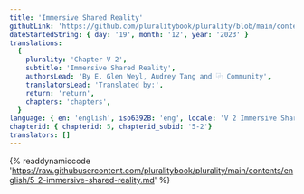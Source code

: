 ```yaml
---
title: 'Immersive Shared Reality'
githubLink: 'https://github.com/pluralitybook/plurality/blob/main/contents/english/5-2-immersive-shared-reality.md'
dateStartedString: { day: '19', month: '12', year: '2023' }
translations:
  {
    plurality: 'Chapter V 2',
    subtitle: 'Immersive Shared Reality',
    authorsLead: 'By E. Glen Weyl, Audrey Tang and ⿻ Community',
    translatorsLead: 'Translated by:',
    return: 'return',
    chapters: 'chapters',
  }
language: { en: 'english', iso6392B: 'eng', locale: 'V 2 Immersive Shared Reality' }
chapterid: { chapterid: 5, chapterid_subid: '5-2'}
translators: []
---
```

{% readdynamiccode 'https://raw.githubusercontent.com/pluralitybook/plurality/main/contents/english/5-2-immersive-shared-reality.md' %}
